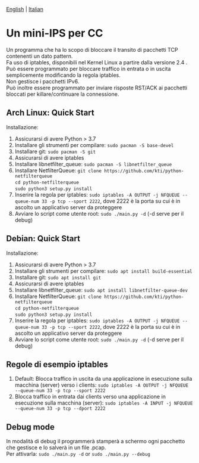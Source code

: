 [English](README.md) | [Italian](README.it.md)
# Un mini-IPS per CC
Un programma che ha lo scopo di bloccare il transito di pacchetti TCP contenenti un dato pattern.  
Fa uso di iptables, disponibili nel Kernel Linux a partire dalla versione 2.4 .  
Può essere programmato per bloccare traffico in entrata o in uscita semplicemente modificando la regola iptables.  
Non gestisce i pacchetti IPv6.  
Può inoltre essere programmato per inviare risposte RST/ACK ai pacchetti bloccati per killare/continuare la connessione.

## Arch Linux: Quick Start
Installazione:
1. Assicurarsi di avere Python > 3.7
1. Installare gli strumenti per compilare: `sudo pacman -S base-devel`
1. Installare git: `sudo pacman -S git`
1. Assicurarsi di avere iptables
1. Installare libnetfilter_queue: `sudo pacman -S libnetfilter_queue`
1. Installare NetfilterQueue:   `git clone https://github.com/kti/python-netfilterqueue`  
`cd python-netfilterqueue`  
`sudo python3 setup.py install`  
1. Inserire la regola per iptables: `sudo iptables -A OUTPUT -j NFQUEUE --queue-num 33 -p tcp --sport 2222`, dove 2222 è la porta su cui è in ascolto un applicativo server da proteggere
1. Avviare lo script come utente root: `sudo ./main.py -d`  (-d serve per il debug)

## Debian: Quick Start 
Installazione:
1. Assicurarsi di avere Python > 3.7
1. Installare gli strumenti per compilare: `sudo apt install build-essential`
1. Installare git: `sudo apt install git`
1. Assicurarsi di avere iptables
1. Installare libnetfilter_queue: `sudo apt install libnetfilter-queue-dev`
1. Installare NetfilterQueue:   `git clone https://github.com/kti/python-netfilterqueue`  
`cd python-netfilterqueue`  
`sudo python3 setup.py install`  
1. Inserire la regola per iptables: `sudo iptables -A OUTPUT -j NFQUEUE --queue-num 33 -p tcp --sport 2222`, dove 2222 è la porta su cui è in ascolto un applicativo server da proteggere
1. Avviare lo script come utente root: `sudo ./main.py -d`  (-d serve per il debug)

## Regole di esempio iptables
1. Default: Blocca traffico in uscita da una applicazione in esecuzione sulla macchina (server) verso i clients: `sudo iptables -A OUTPUT -j NFQUEUE --queue-num 33 -p tcp --sport 2222`
1. Blocca traffico in entrata dai clients verso una applicazione in esecuzione sulla macchina (server): `sudo iptables -A INPUT -j NFQUEUE --queue-num 33 -p tcp --dport 2222`

## Debug mode
In modalità di debug il programmerà stamperà a schermo ogni pacchetto che gestisce e lo salverà in un file .pcap.  
Per attivarla: `sudo ./main.py -d` or `sudo ./main.py --debug`
